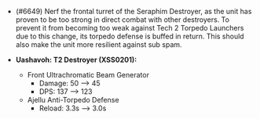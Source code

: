 - (#6649) Nerf the frontal turret of the Seraphim Destroyer, as the unit has proven to be too strong in direct combat with other destroyers. To prevent it from becoming too weak against Tech 2 Torpedo Launchers due to this change, its torpedo defense is buffed in return. This should also make the unit more resilient against sub spam.

- **Uashavoh: T2 Destroyer (XSS0201):**
  - Front Ultrachromatic Beam Generator
    - Damage: 50 --> 45
    - DPS: 137 --> 123
  - Ajellu Anti-Torpedo Defense
    - Reload: 3.3s --> 3.0s
